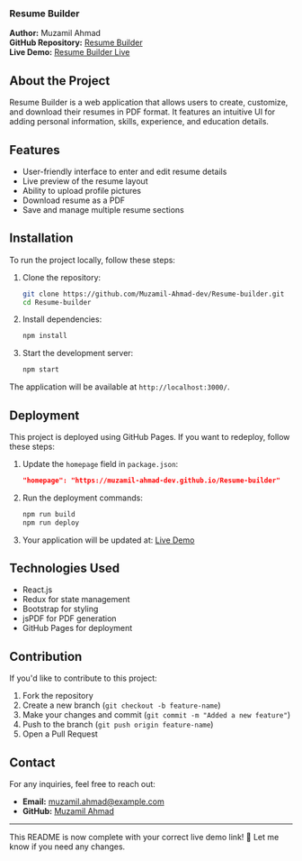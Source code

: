 

### Resume Builder  

**Author:** Muzamil Ahmad  
**GitHub Repository:** [Resume Builder](https://github.com/Muzamil-Ahmad-dev/Resume-builder)  
**Live Demo:** [Resume Builder Live](https://muzamil-ahmad-dev.github.io/Resume-builder/)  

## About the Project  

Resume Builder is a web application that allows users to create, customize, and download their resumes in PDF format. It features an intuitive UI for adding personal information, skills, experience, and education details.  

## Features  

- User-friendly interface to enter and edit resume details  
- Live preview of the resume layout  
- Ability to upload profile pictures  
- Download resume as a PDF  
- Save and manage multiple resume sections  

## Installation  

To run the project locally, follow these steps:  

1. Clone the repository:  
   ```bash
   git clone https://github.com/Muzamil-Ahmad-dev/Resume-builder.git
   cd Resume-builder
   ```
2. Install dependencies:  
   ```bash
   npm install
   ```
3. Start the development server:  
   ```bash
   npm start
   ```

The application will be available at `http://localhost:3000/`.  

## Deployment  

This project is deployed using GitHub Pages. If you want to redeploy, follow these steps:  

1. Update the `homepage` field in `package.json`:  
   ```json
   "homepage": "https://muzamil-ahmad-dev.github.io/Resume-builder"
   ```
2. Run the deployment commands:  
   ```bash
   npm run build
   npm run deploy
   ```
3. Your application will be updated at: [Live Demo](https://muzamil-ahmad-dev.github.io/Resume-builder/)  

## Technologies Used  

- React.js  
- Redux for state management  
- Bootstrap for styling  
- jsPDF for PDF generation  
- GitHub Pages for deployment  

## Contribution  

If you'd like to contribute to this project:  

1. Fork the repository  
2. Create a new branch (`git checkout -b feature-name`)  
3. Make your changes and commit (`git commit -m "Added a new feature"`)  
4. Push to the branch (`git push origin feature-name`)  
5. Open a Pull Request  

## Contact  

For any inquiries, feel free to reach out:  

- **Email:** [muzamil.ahmad@example.com](mailto:muzamil.ahmad@example.com)  
- **GitHub:** [Muzamil Ahmad](https://github.com/Muzamil-Ahmad-dev)  

---

This README is now complete with your correct live demo link! 🚀 Let me know if you need any changes.
